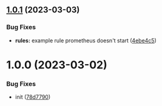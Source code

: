 ## [1.0.1](https://github.com/gr2u/monitoring-stack/compare/v1.0.0...v1.0.1) (2023-03-03)


### Bug Fixes

* **rules:**  example rule prometheus doesn't start ([4ebe4c5](https://github.com/gr2u/monitoring-stack/commit/4ebe4c59bfe5ee985d1912e20f09c5554fc7fcf8))

# 1.0.0 (2023-03-02)


### Bug Fixes

* init ([78d7790](https://github.com/gr2u/monitoring-stack/commit/78d7790f6c7aa0473a4b843036a90366642a31f9))
